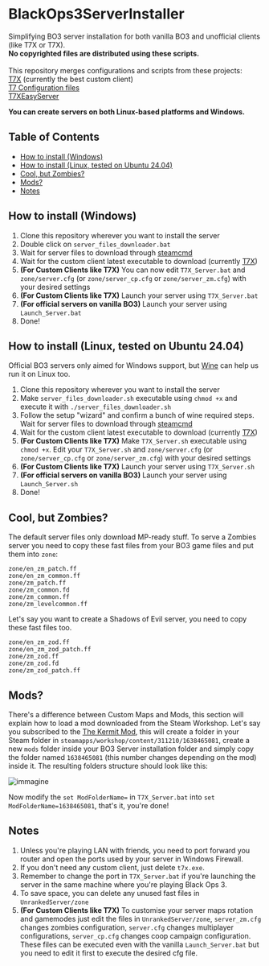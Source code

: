 # BlackOps3ServerInstaller

Simplifying BO3 server installation for both vanilla BO3 and unofficial clients (like T7X or T7X). \
**No copyrighted files are distributed using these scripts.** \
\
This repository merges configurations and scripts from these projects:\
[T7X](https://forum.alterware.dev/t/how-to-install-the-t7x-client/1418/2) (currently the best custom client) \
[T7 Configuration files](https://github.com/Dss0/t7-server-config)\
[T7XEasyServer](https://github.com/rcv11x/T7XEasyServer)

**You can create servers on both Linux-based platforms and Windows.**

## Table of Contents  
- [How to install (Windows)](#how-to-install-windows)
- [How to install (Linux, tested on Ubuntu 24.04)](#how-to-install-linux)
- [Cool, but Zombies?](#cool-but-zombies)
- [Mods?](#mods)
- [Notes](#notes)

## How to install (Windows)
1. Clone this repository wherever you want to install the server
2. Double click on `server_files_downloader.bat`
3. Wait for server files to download through [steamcmd](https://developer.valvesoftware.com/wiki/SteamCMD)
4. Wait for the custom client latest executable to download  (currently [T7X](https://forum.alterware.dev/t/how-to-install-the-t7x-client/1418/2))
5. **(For Custom Clients like T7X)** You can now edit `T7X_Server.bat` and `zone/server.cfg` (or `zone/server_cp.cfg` or `zone/server_zm.cfg`) with your desired settings
6. **(For Custom Clients like T7X)** Launch your server using `T7X_Server.bat`
7. **(For official servers on vanilla BO3)** Launch your server using `Launch_Server.bat`
5. Done!

## How to install (Linux, tested on Ubuntu 24.04)
Official BO3 servers only aimed for Windows support, but [Wine](https://www.winehq.org/) can help us run it on Linux too.
1. Clone this repository wherever you want to install the server
2. Make `server_files_downloader.sh` executable using `chmod +x` and execute it with `./server_files_downloader.sh`
3. Follow the setup "wizard" and confirm a bunch of wine required steps. Wait for server files to download through [steamcmd](https://developer.valvesoftware.com/wiki/SteamCMD)
4. Wait for the custom client latest executable to download  (currently [T7X](https://forum.alterware.dev/t/how-to-install-the-t7x-client/1418/2))
5. **(For Custom Clients like T7X)** Make `T7X_Server.sh` executable using `chmod +x`. Edit your `T7X_Server.sh` and `zone/server.cfg` (or `zone/server_cp.cfg` or `zone/server_zm.cfg`) with your desired settings
6. **(For Custom Clients like T7X)** Launch your server using `T7X_Server.sh`
7. **(For official servers on vanilla BO3)** Launch your server using `Launch_Server.sh`
5. Done!

## Cool, but Zombies?
The default server files only download MP-ready stuff. To serve a Zombies server you need to copy these fast files
from your BO3 game files and put them into `zone`:

```
zone/en_zm_patch.ff
zone/en_zm_common.ff
zone/zm_patch.ff
zone/zm_common.fd
zone/zm_common.ff
zone/zm_levelcommon.ff
```
Let's say you want to create a Shadows of Evil server, you need to copy these fast files too.
```
zone/en_zm_zod.ff
zone/en_zm_zod_patch.ff
zone/zm_zod.ff
zone/zm_zod.fd
zone/zm_zod_patch.ff
```

## Mods?
There's a difference between Custom Maps and Mods, this section will explain how to load a mod downloaded from the Steam Workshop.
Let's say you subscribed to the [The Kermit Mod](https://steamcommunity.com/sharedfiles/filedetails/?id=1638465081), this will create a folder in your Steam folder in `steamapps/workshop/content/311210/1638465081`, create a new `mods` folder inside your BO3 Server installation folder and simply copy the folder named `1638465081` (this number changes depending on the mod) inside it. The resulting folders structure should look like this:

![immagine](https://github.com/user-attachments/assets/23843aca-0bd8-4dbc-8cfe-8dba4eba12c0)

Now modify the `set ModFolderName=` in `T7X_Server.bat` into `set ModFolderName=1638465081`, that's it, you're done!

## Notes
1. Unless you're playing LAN with friends, you need to port forward you router and open the ports used by your server in Windows Firewall.
2. If you don't need any custom client, just delete `t7x.exe`.
3. Remember to change the port in `T7X_Server.bat` if you're launching the server in the same machine where you're playing Black Ops 3.
4. To save space, you can delete any unused fast files in `UnrankedServer/zone`
5. **(For Custom Clients like T7X)** To customise your server maps rotation and gamemodes just edit the files in `UnrankedServer/zone`, `server_zm.cfg` changes zombies configuration, `server.cfg` changes multiplayer configurations, `server_cp.cfg` changes coop campaign configuration.
These files can be executed even with the vanilla `Launch_Server.bat` but you need to edit it first to execute the desired cfg file.
